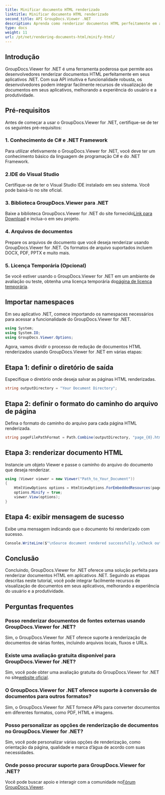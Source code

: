 ```yaml
---
title: Minificar documento HTML renderizado
linktitle: Minificar documento HTML renderizado
second_title: API GroupDocs.Viewer .NET
description: Aprenda como renderizar documentos HTML perfeitamente em aplicativos .NET usando GroupDocs.Viewer for .NET.
type: docs
weight: 11
url: /pt/net/rendering-documents-html/minify-html/
---
```

## Introdução
GroupDocs.Viewer for .NET é uma ferramenta poderosa que permite aos desenvolvedores renderizar documentos HTML perfeitamente em seus aplicativos .NET. Com sua API intuitiva e funcionalidade robusta, os desenvolvedores podem integrar facilmente recursos de visualização de documentos em seus aplicativos, melhorando a experiência do usuário e a produtividade.
## Pré-requisitos
Antes de começar a usar o GroupDocs.Viewer for .NET, certifique-se de ter os seguintes pré-requisitos:
### 1. Conhecimento de C# e .NET Framework
Para utilizar efetivamente o GroupDocs.Viewer for .NET, você deve ter um conhecimento básico da linguagem de programação C# e do .NET Framework.
### 2.IDE do Visual Studio
Certifique-se de ter o Visual Studio IDE instalado em seu sistema. Você pode baixá-lo no site oficial.
### 3. Biblioteca GroupDocs.Viewer para .NET
 Baixe a biblioteca GroupDocs.Viewer for .NET do site fornecido[Link para Download](https://releases.groupdocs.com/viewer/net/) e inclua-o em seu projeto.
### 4. Arquivos de documentos
Prepare os arquivos de documento que você deseja renderizar usando GroupDocs.Viewer for .NET. Os formatos de arquivo suportados incluem DOCX, PDF, PPTX e muito mais.
### 5. Licença Temporária (Opcional)
 Se você estiver usando o GroupDocs.Viewer for .NET em um ambiente de avaliação ou teste, obtenha uma licença temporária do[página de licença temporária](https://purchase.groupdocs.com/temporary-license/).

## Importar namespaces
Em seu aplicativo .NET, comece importando os namespaces necessários para acessar a funcionalidade do GroupDocs.Viewer for .NET.
```csharp
using System;
using System.IO;
using GroupDocs.Viewer.Options;
```

Agora, vamos dividir o processo de redução de documentos HTML renderizados usando GroupDocs.Viewer for .NET em várias etapas:
## Etapa 1: definir o diretório de saída
Especifique o diretório onde deseja salvar as páginas HTML renderizadas.
```csharp
string outputDirectory = "Your Document Directory";
```
## Etapa 2: definir o formato do caminho do arquivo de página
Defina o formato do caminho do arquivo para cada página HTML renderizada.
```csharp
string pageFilePathFormat = Path.Combine(outputDirectory, "page_{0}.html");
```
## Etapa 3: renderizar documento HTML
Instancie um objeto Viewer e passe o caminho do arquivo do documento que deseja renderizar.
```csharp
using (Viewer viewer = new Viewer("Path_to_Your_Document"))
{
    HtmlViewOptions options = HtmlViewOptions.ForEmbeddedResources(pageFilePathFormat);
    options.Minify = true;
    viewer.View(options);
}
```
## Etapa 4: exibir mensagem de sucesso
Exibe uma mensagem indicando que o documento foi renderizado com sucesso.
```csharp
Console.WriteLine($"\nSource document rendered successfully.\nCheck output in {outputDirectory}.");
```

## Conclusão
Concluindo, GroupDocs.Viewer for .NET oferece uma solução perfeita para renderizar documentos HTML em aplicativos .NET. Seguindo as etapas descritas neste tutorial, você pode integrar facilmente recursos de visualização de documentos em seus aplicativos, melhorando a experiência do usuário e a produtividade.
## Perguntas frequentes
### Posso renderizar documentos de fontes externas usando GroupDocs.Viewer for .NET?
Sim, o GroupDocs.Viewer for .NET oferece suporte à renderização de documentos de várias fontes, incluindo arquivos locais, fluxos e URLs.
### Existe uma avaliação gratuita disponível para GroupDocs.Viewer for .NET?
 Sim, você pode obter uma avaliação gratuita do GroupDocs.Viewer for .NET no site[website oficial](https://releases.groupdocs.com/).
### O GroupDocs.Viewer for .NET oferece suporte à conversão de documentos para outros formatos?
Sim, o GroupDocs.Viewer for .NET fornece APIs para converter documentos em diferentes formatos, como PDF, HTML e imagens.
### Posso personalizar as opções de renderização de documentos no GroupDocs.Viewer for .NET?
Sim, você pode personalizar várias opções de renderização, como orientação da página, qualidade e marca d’água de acordo com suas necessidades.
### Onde posso procurar suporte para GroupDocs.Viewer for .NET?
 Você pode buscar apoio e interagir com a comunidade no[Fórum GroupDocs.Viewer](https://forum.groupdocs.com/c/viewer/9).